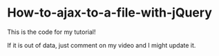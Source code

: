 How-to-ajax-to-a-file-with-jQuery
=================================

This is the code for my tutorial!

If it is out of data, just comment on my video and I might update it.
